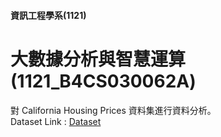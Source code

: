#### 資訊工程學系(1121)
# 大數據分析與智慧運算(1121_B4CS030062A)
對 California Housing Prices 資料集進行資料分析。  
Dataset Link : [Dataset](https://www.kaggle.com/datasets/camnugent/california-housing-prices)





